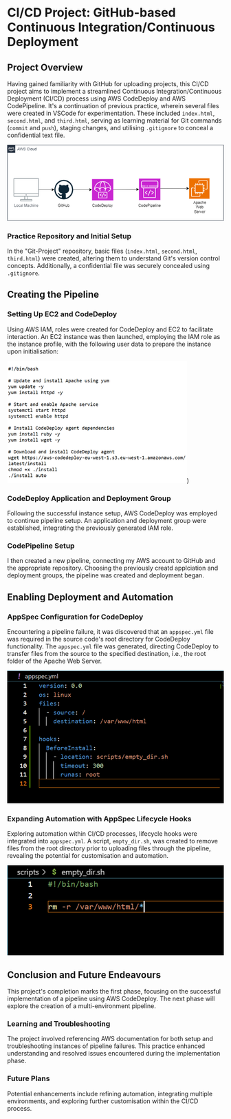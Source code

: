 # CI/CD Project: GitHub-based Continuous Integration/Continuous Deployment

## Project Overview

Having gained familiarity with GitHub for uploading projects, this CI/CD project aims to implement a streamlined Continuous Integration/Continuous Deployment (CI/CD) process using AWS CodeDeploy and AWS CodePipeline. It's a continuation of previous practice, wherein several files were created in VSCode for experimentation. These included `index.html`, `second.html`, and `third.html`, serving as learning material for Git commands (`commit` and `push`), staging changes, and utilising `.gitignore` to conceal a confidential text file.

![project diagram](https://github.com/LeeDrew86/AWS-Projects/blob/main/CI-CD%20Project/CICD%20Project.png)
### Practice Repository and Initial Setup

In the "Git-Project" repository, basic files (`index.html`, `second.html`, `third.html`) were created, altering them to understand Git's version control concepts. Additionally, a confidential file was securely concealed using `.gitignore`.

## Creating the Pipeline

### Setting Up EC2 and CodeDeploy

Using AWS IAM, roles were created for CodeDeploy and EC2 to facilitate interaction. An EC2 instance was then launched, employing the IAM role as the instance profile, with the following user data to prepare the instance upon initialisation:

![user data ec2](https://github.com/LeeDrew86/AWS-Projects/blob/main/CI-CD%20Project/user%20data.png))

### CodeDeploy Application and Deployment Group

Following the successful instance setup, AWS CodeDeploy was employed to continue pipeline setup. An application and deployment group were established, integrating the previously generated IAM role.

### CodePipeline Setup

I then created a new pipeline, connecting my AWS account to GitHub and the appropriate repository. Choosing the previously creatd applciation and deployment groups, the pipeline was created and deployment began.

## Enabling Deployment and Automation

### AppSpec Configuration for CodeDeploy

Encountering a pipeline failure, it was discovered that an `appspec.yml` file was required in the source code's root directory for CodeDeploy functionality. The `appspec.yml` file was generated, directing CodeDeploy to transfer files from the source to the specified destination, i.e., the root folder of the Apache Web Server.

![AppSpec-CodeDeploy](https://github.com/LeeDrew86/AWS-Projects/blob/main/CI-CD%20Project/appspec.png)

### Expanding Automation with AppSpec Lifecycle Hooks

Exploring automation within CI/CD processes, lifecycle hooks were integrated into `appspec.yml`. A script, `empty_dir.sh`, was created to remove files from the root directory prior to uploading files through the pipeline, revealing the potential for customisation and automation.

![Lifecycle-Hooks-CodeDeploy](https://github.com/LeeDrew86/AWS-Projects/blob/main/CI-CD%20Project/bash.png)

## Conclusion and Future Endeavours

This project's completion marks the first phase, focusing on the successful implementation of a pipeline using AWS CodeDeploy. The next phase will explore the creation of a multi-environment pipeline.

### Learning and Troubleshooting

The project involved referencing AWS documentation for both setup and troubleshooting instances of pipeline failures. This practice enhanced understanding and resolved issues encountered during the implementation phase.

### Future Plans

Potential enhancements include refining automation, integrating multiple environments, and exploring further customisation within the CI/CD process.
